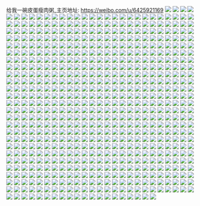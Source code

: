 给我一碗皮蛋瘦肉粥_主页地址: https://weibo.com/u/6425921169 
![](https://wx4.sinaimg.cn/mw2000/0070SvDPly1h91yb0cawij30u0140thh.jpg) 
![](https://wx4.sinaimg.cn/mw2000/0070SvDPly1h91yb0m6wwj30u0140gqa.jpg) 
![](https://wx4.sinaimg.cn/mw2000/0070SvDPly1h91yb0zhduj31400u00zn.jpg) 
![](https://wx4.sinaimg.cn/mw2000/0070SvDPly1h91414enf5j30u012uwk7.jpg) 
![](https://wx4.sinaimg.cn/mw2000/0070SvDPly1h914136z40j30u00xgwjl.jpg) 
![](https://wx4.sinaimg.cn/mw2000/0070SvDPly1h91415swvjj30u00x6n2c.jpg) 
![](https://wx4.sinaimg.cn/mw2000/0070SvDPly1h91417dayfj30u00u0n3u.jpg) 
![](https://wx4.sinaimg.cn/mw2000/0070SvDPly1h91418s0a2j30u00u0grm.jpg) 
![](https://wx4.sinaimg.cn/mw2000/0070SvDPly1h9141a8831j30u00u0aga.jpg) 
![](https://wx4.sinaimg.cn/mw2000/0070SvDPly1h9141b3j3zj30u0148jxa.jpg) 
![](https://wx4.sinaimg.cn/mw2000/0070SvDPly1h9141by97oj30u010iafr.jpg) 
![](https://wx4.sinaimg.cn/mw2000/0070SvDPly1h9141cnjebj30u00u0aep.jpg) 
![](https://wx4.sinaimg.cn/mw2000/0070SvDPly1h8xpheuitwj30u0140n3h.jpg) 
![](https://wx4.sinaimg.cn/mw2000/0070SvDPly1h8xphefj4oj30u0140jyi.jpg) 
![](https://wx4.sinaimg.cn/mw2000/0070SvDPly1h8xphf9sycj30u0140454.jpg) 
![](https://wx4.sinaimg.cn/mw2000/0070SvDPly1h8w6bvfnoij30u0140wl5.jpg) 
![](https://wx4.sinaimg.cn/mw2000/0070SvDPly1h8w6bvss3vj30u0140k1f.jpg) 
![](https://wx4.sinaimg.cn/mw2000/0070SvDPly1h8uapv9zssj30n01dsafs.jpg) 
![](https://wx4.sinaimg.cn/mw2000/0070SvDPly1h8qrtd2bkrj30n01dsdlg.jpg) 
![](https://wx4.sinaimg.cn/mw2000/0070SvDPly1h8pjqbrp90j30n01dsdk1.jpg) 
![](https://wx4.sinaimg.cn/mw2000/0070SvDPly1h8cho04z9qj30n00h6goo.jpg) 
![](https://wx4.sinaimg.cn/mw2000/0070SvDPly1h8byj185eij31h60tx467.jpg) 
![](https://wx4.sinaimg.cn/mw2000/0070SvDPly1h8890qed47j30u0140jwv.jpg) 
![](https://wx4.sinaimg.cn/mw2000/0070SvDPly1h87gj9ln83j30n00qkn0d.jpg) 
![](https://wx4.sinaimg.cn/mw2000/0070SvDPly1h85kh4ofd7j30u0140dln.jpg) 
![](https://wx4.sinaimg.cn/mw2000/0070SvDPly1h85kh5m3ahj30k00zk0x3.jpg) 
![](https://wx4.sinaimg.cn/mw2000/0070SvDPly1h85kh9qgo7j31400u0wnd.jpg) 
![](https://wx4.sinaimg.cn/mw2000/0070SvDPly1h82ghv0pwtj30u0140tew.jpg) 
![](https://wx4.sinaimg.cn/mw2000/0070SvDPly1h82ghvnxg8j30u0140gs8.jpg) 
![](https://wx4.sinaimg.cn/mw2000/0070SvDPly1h82ghwa77sj30u0140453.jpg) 
![](https://wx4.sinaimg.cn/mw2000/0070SvDPly1h82ghx31hnj30u014046l.jpg) 
![](https://wx4.sinaimg.cn/mw2000/0070SvDPly1h82ghxvh44j30u0140dna.jpg) 
![](https://wx4.sinaimg.cn/mw2000/0070SvDPly1h82ghyjduyj30u0140th0.jpg) 
![](https://wx4.sinaimg.cn/mw2000/0070SvDPly1h82ghz9o4aj31gg0tiwmb.jpg) 
![](https://wx4.sinaimg.cn/mw2000/0070SvDPly1h82ghtt4elj30o616yqdi.jpg) 
![](https://wx4.sinaimg.cn/mw2000/0070SvDPly1h82gi32m2fj30n01dsmzm.jpg) 
![](https://wx4.sinaimg.cn/mw2000/0070SvDPly1h7yk9yw471j30k00ivwgw.jpg) 
![](https://wx4.sinaimg.cn/mw2000/0070SvDPly1h7wyzsxhjaj30n01ds797.jpg) 
![](https://wx4.sinaimg.cn/mw2000/0070SvDPly1h7twe94etuj30u0140q8p.jpg) 
![](https://wx4.sinaimg.cn/mw2000/0070SvDPly1h7twe9czcnj30u0140wj2.jpg) 
![](https://wx4.sinaimg.cn/mw2000/0070SvDPly1h7twe9m0ilj30jz17cq8i.jpg) 
![](https://wx4.sinaimg.cn/mw2000/0070SvDPly1h7twe9vgy4j30u014045s.jpg) 
![](https://wx4.sinaimg.cn/mw2000/0070SvDPly1h7s2r0cetvj30u00u0gq2.jpg) 
![](https://wx4.sinaimg.cn/mw2000/0070SvDPly1h7s2r0myvoj30u014079q.jpg) 
![](https://wx4.sinaimg.cn/mw2000/0070SvDPly1h7s2r0192rj30u01hck02.jpg) 
![](https://wx4.sinaimg.cn/mw2000/0070SvDPly1h7s2r0w8oaj30u0140gpg.jpg) 
![](https://wx4.sinaimg.cn/mw2000/0070SvDPly1h7s2r162huj30u0140tfw.jpg) 
![](https://wx4.sinaimg.cn/mw2000/0070SvDPly1h7s2r1hkwqj30u01hcqbe.jpg) 
![](https://wx4.sinaimg.cn/mw2000/0070SvDPly1h7s2r1s1c7j31400u0qay.jpg) 
![](https://wx4.sinaimg.cn/mw2000/0070SvDPly1h7s2r20a94j30u0140ahh.jpg) 
![](https://wx4.sinaimg.cn/mw2000/0070SvDPly1h7s2r2k2baj31400u0n46.jpg) 
![](https://wx4.sinaimg.cn/mw2000/0070SvDPly1h7mrkl3y2wj31400u0wlw.jpg) 
![](https://wx4.sinaimg.cn/mw2000/0070SvDPly1h7mrkkqzv2j31400u0dnm.jpg) 
![](https://wx4.sinaimg.cn/mw2000/0070SvDPly1h7mrklf1bbj31400u07bq.jpg) 
![](https://wx4.sinaimg.cn/mw2000/0070SvDPly1h7idhr01bhj31400u0qge.jpg) 
![](https://wx4.sinaimg.cn/mw2000/0070SvDPly1h7e7kmkpglj30u0140n25.jpg) 
![](https://wx4.sinaimg.cn/mw2000/0070SvDPly1h7e7kmxvxuj30u0140dhg.jpg) 
![](https://wx4.sinaimg.cn/mw2000/0070SvDPly1h7e7km6q4rj30u0140dj7.jpg) 
![](https://wx4.sinaimg.cn/mw2000/0070SvDPly1h7e7knenuej30u0140dir.jpg) 
![](https://wx4.sinaimg.cn/mw2000/0070SvDPly1h7e7knvhb0j30u0140tg2.jpg) 
![](https://wx4.sinaimg.cn/mw2000/0070SvDPly1h7e7ko9ahij30u0140gtl.jpg) 
![](https://wx4.sinaimg.cn/mw2000/0070SvDPly1h7e7kony2hj30u0140gmv.jpg) 
![](https://wx4.sinaimg.cn/mw2000/0070SvDPly1h7e7kp7z3pj30u01400vd.jpg) 
![](https://wx4.sinaimg.cn/mw2000/0070SvDPly1h7e7kpnvu4j30u0140adv.jpg) 
![](https://wx4.sinaimg.cn/mw2000/0070SvDPly1h7bh0ipounj30n01dsdl5.jpg) 
![](https://wx4.sinaimg.cn/mw2000/0070SvDPly1h7av6klstbj30u0140q7l.jpg) 
![](https://wx4.sinaimg.cn/mw2000/0070SvDPly1h7av6k232pj30n00c1t9j.jpg) 
![](https://wx4.sinaimg.cn/mw2000/0070SvDPly1h795qxtoyfj30u01hcq4x.jpg) 
![](https://wx4.sinaimg.cn/mw2000/0070SvDPly1h795qy2os0j30u0140dh8.jpg) 
![](https://wx4.sinaimg.cn/mw2000/0070SvDPly1h795qynjy3j30su1f9tbl.jpg) 
![](https://wx4.sinaimg.cn/mw2000/0070SvDPly1h795qz5cinj30u0140jtj.jpg) 
![](https://wx4.sinaimg.cn/mw2000/0070SvDPly1h795qzd0dtj30u01hc0zd.jpg) 
![](https://wx4.sinaimg.cn/mw2000/0070SvDPly1h795qzxdwjj30u014079w.jpg) 
![](https://wx4.sinaimg.cn/mw2000/0070SvDPly1h795r079xij30u0140wju.jpg) 
![](https://wx4.sinaimg.cn/mw2000/0070SvDPly1h795r0k8ukj30u0140gs9.jpg) 
![](https://wx4.sinaimg.cn/mw2000/0070SvDPly1h795r0wlosj30u01hcn1d.jpg) 
![](https://wx4.sinaimg.cn/mw2000/0070SvDPly1h795of948cj30n01dswii.jpg) 
![](https://wx4.sinaimg.cn/mw2000/0070SvDPly1h72a85a97wj30u0140gne.jpg) 
![](https://wx4.sinaimg.cn/mw2000/0070SvDPly1h70ddja98xj30u01hc7em.jpg) 
![](https://wx4.sinaimg.cn/mw2000/0070SvDPly1h6y2s7mczkj30n01dsgou.jpg) 
![](https://wx4.sinaimg.cn/mw2000/0070SvDPly1h6t0ey03kxj30u0140wgq.jpg) 
![](https://wx4.sinaimg.cn/mw2000/0070SvDPly1h6t0ezpagvj30u0140jxa.jpg) 
![](https://wx4.sinaimg.cn/mw2000/0070SvDPly1h6t0f0msm9j31400u0tei.jpg) 
![](https://wx4.sinaimg.cn/mw2000/0070SvDPly1h6t0f3bx5yj30u0140dh4.jpg) 
![](https://wx4.sinaimg.cn/mw2000/0070SvDPly1h6t0et6mg0j30u0140tcb.jpg) 
![](https://wx4.sinaimg.cn/mw2000/0070SvDPly1h6t0f4cfdvj30u0140wfp.jpg) 
![](https://wx4.sinaimg.cn/mw2000/0070SvDPly1h6e3p3dk2pj30u0140dim.jpg) 
![](https://wx4.sinaimg.cn/mw2000/0070SvDPly1h6cdbu2pqoj303z04ga9w.jpg) 
![](https://wx4.sinaimg.cn/mw2000/0070SvDPly1h68mpwigc9j30u00u0ahg.jpg) 
![](https://wx4.sinaimg.cn/mw2000/0070SvDPly1h68mpwrc2aj30u00u0gsq.jpg) 
![](https://wx4.sinaimg.cn/mw2000/0070SvDPly1h68mpx3ibfj30u00u045u.jpg) 
![](https://wx4.sinaimg.cn/mw2000/0070SvDPly1h68mpxdvkqj30u012kt9s.jpg) 
![](https://wx4.sinaimg.cn/mw2000/0070SvDPly1h68mpxnydij30u01480tz.jpg) 
![](https://wx4.sinaimg.cn/mw2000/0070SvDPly1h68mpxv1sij30u00u0tdc.jpg) 
![](https://wx4.sinaimg.cn/mw2000/0070SvDPly1h68mpy6qitj30u0148gmq.jpg) 
![](https://wx4.sinaimg.cn/mw2000/0070SvDPly1h68mpyfslej30u014844m.jpg) 
![](https://wx4.sinaimg.cn/mw2000/0070SvDPly1h68mpw4ybij30u0148n2u.jpg) 
![](https://wx4.sinaimg.cn/mw2000/0070SvDPly1h66lhojijlj30u0140dln.jpg) 
![](https://wx4.sinaimg.cn/mw2000/0070SvDPly1h66lhp3a5lj30u0140441.jpg) 
![](https://wx4.sinaimg.cn/mw2000/0070SvDPly1h66lhpj0tej30u0140jt0.jpg) 
![](https://wx4.sinaimg.cn/mw2000/0070SvDPly1h66lhqoczij30u014075t.jpg) 
![](https://wx4.sinaimg.cn/mw2000/0070SvDPly1h66lhq78hdj31400u0418.jpg) 
![](https://wx4.sinaimg.cn/mw2000/0070SvDPly1h66lhnz45fj31400u0jtd.jpg) 
![](https://wx4.sinaimg.cn/mw2000/0070SvDPly1h5zi1gfnd2j30u0140agg.jpg) 
![](https://wx4.sinaimg.cn/mw2000/0070SvDPly1h5zi1h5375j30u0140grk.jpg) 
![](https://wx4.sinaimg.cn/mw2000/0070SvDPly1h5zi1hi722j30u0140abr.jpg) 
![](https://wx4.sinaimg.cn/mw2000/0070SvDPly1h5xmsfueghj30u014045f.jpg) 
![](https://wx4.sinaimg.cn/mw2000/0070SvDPly1h5xmsdxfv2j30u014078d.jpg) 
![](https://wx4.sinaimg.cn/mw2000/0070SvDPly1h5xmsh1kbaj30u01400vl.jpg) 
![](https://wx4.sinaimg.cn/mw2000/0070SvDPly1h5xmsigncyj31400u0q62.jpg) 
![](https://wx4.sinaimg.cn/mw2000/0070SvDPly1h5xmsk2gwxj30u01407fh.jpg) 
![](https://wx4.sinaimg.cn/mw2000/0070SvDPly1h5xmslam9pj30u0140aby.jpg) 
![](https://wx4.sinaimg.cn/mw2000/0070SvDPly1h5xmsme4taj30u00u0787.jpg) 
![](https://wx4.sinaimg.cn/mw2000/0070SvDPly1h5xmsnaerbj30u00u0760.jpg) 
![](https://wx4.sinaimg.cn/mw2000/0070SvDPly1h5wub1lw83j30u014040u.jpg) 
![](https://wx4.sinaimg.cn/mw2000/0070SvDPly1h5tmf6zf6hj30u00u0dlo.jpg) 
![](https://wx4.sinaimg.cn/mw2000/0070SvDPly1h5tmf7jlwrj30u00u0dm4.jpg) 
![](https://wx4.sinaimg.cn/mw2000/0070SvDPly1h5tmf80qy9j30u00u0tdy.jpg) 
![](https://wx4.sinaimg.cn/mw2000/0070SvDPly1h5tmf60e47j30u00u0ado.jpg) 
![](https://wx4.sinaimg.cn/mw2000/0070SvDPly1h5tmf8ft27j30u00u0aeb.jpg) 
![](https://wx4.sinaimg.cn/mw2000/0070SvDPly1h5tmf8wryej30u00u0te2.jpg) 
![](https://wx4.sinaimg.cn/mw2000/0070SvDPly1h5tmf9bdz4j30n00iwmzt.jpg) 
![](https://wx4.sinaimg.cn/mw2000/0070SvDPly1h5tmfa0e5vj30u0140jyf.jpg) 
![](https://wx4.sinaimg.cn/mw2000/0070SvDPly1h5tmfco1q8j30u0140wlt.jpg) 
![](https://wx4.sinaimg.cn/mw2000/0070SvDPly1h5sjeblg16j30n01dstfg.jpg) 
![](https://wx4.sinaimg.cn/mw2000/0070SvDPly1h5sj33cgo4j31tk19knpd.jpg) 
![](https://wx4.sinaimg.cn/mw2000/0070SvDPly1h5sj30wov4j31tk19knpe.jpg) 
![](https://wx4.sinaimg.cn/mw2000/0070SvDPly1h5sj3680rjj31tk19ku0y.jpg) 
![](https://wx4.sinaimg.cn/mw2000/0070SvDPly1h5sj38yepfj31tk19kkjm.jpg) 
![](https://wx4.sinaimg.cn/mw2000/0070SvDPly1h5sj3gdhguj31tk19kx6p.jpg) 
![](https://wx4.sinaimg.cn/mw2000/0070SvDPly1h5sj3d4qdej31tk19kqv6.jpg) 
![](https://wx4.sinaimg.cn/mw2000/0070SvDPly1h5ms92oy20j30sg2ql14j.jpg) 
![](https://wx4.sinaimg.cn/mw2000/0070SvDPly1h5ms94344ej30u0141dp5.jpg) 
![](https://wx4.sinaimg.cn/mw2000/0070SvDPly1h5ms94wgqaj30u0140tiw.jpg) 
![](https://wx4.sinaimg.cn/mw2000/0070SvDPly1h5ms96il2zj30u0140wmt.jpg) 
![](https://wx4.sinaimg.cn/mw2000/0070SvDPly1h5ms99g7iaj30u00u0agc.jpg) 
![](https://wx4.sinaimg.cn/mw2000/0070SvDPly1h5ms97irlxj30u014011s.jpg) 
![](https://wx4.sinaimg.cn/mw2000/0070SvDPly1h5ms98duygj30u0140wn7.jpg) 
![](https://wx4.sinaimg.cn/mw2000/0070SvDPly1h5ms906edqj30u0140gtf.jpg) 
![](https://wx4.sinaimg.cn/mw2000/0070SvDPly1h5ms9a6lnxj30u0140qbi.jpg) 
![](https://wx4.sinaimg.cn/mw2000/0070SvDPly1h5fz7qs794j31400u0n7t.jpg) 
![](https://wx4.sinaimg.cn/mw2000/0070SvDPly1h5fz7r56vgj30u00u0438.jpg) 
![](https://wx4.sinaimg.cn/mw2000/0070SvDPly1h5fz7rjcvlj30u00u0n27.jpg) 
![](https://wx4.sinaimg.cn/mw2000/0070SvDPly1h5fz7ry4zvj31400u0gpb.jpg) 
![](https://wx4.sinaimg.cn/mw2000/0070SvDPly1h5fz7s676rj30n00i576y.jpg) 
![](https://wx4.sinaimg.cn/mw2000/0070SvDPly1h5fz7qej3bj31400u0ai6.jpg) 
![](https://wx4.sinaimg.cn/mw2000/0070SvDPly1h5eaxsfwnjj31hc0u0n62.jpg) 
![](https://wx4.sinaimg.cn/mw2000/0070SvDPly1h55eubu0raj30u00u0tew.jpg) 
![](https://wx4.sinaimg.cn/mw2000/0070SvDPly1h54fnlnm6mj30n00gjq5w.jpg) 
![](https://wx4.sinaimg.cn/mw2000/0070SvDPly1h51y209zddj30jb0ft0te.jpg) 
![](https://wx4.sinaimg.cn/mw2000/0070SvDPly1h4xcpbjfl5j30u0140gp4.jpg) 
![](https://wx4.sinaimg.cn/mw2000/0070SvDPly1h4xcpck95sj30sg174tfq.jpg) 
![](https://wx4.sinaimg.cn/mw2000/0070SvDPly1h4xcpdhrq5j30sg16l42m.jpg) 
![](https://wx4.sinaimg.cn/mw2000/0070SvDPly1h4ux9w2s3hj30u00u0q75.jpg) 
![](https://wx4.sinaimg.cn/mw2000/0070SvDPly1h4ux9wm8ysj30u00u07a3.jpg) 
![](https://wx4.sinaimg.cn/mw2000/0070SvDPly1h4ux9x7cgkj30u00u00yc.jpg) 
![](https://wx4.sinaimg.cn/mw2000/0070SvDPly1h4ux9xp2n8j30u00u0gpr.jpg) 
![](https://wx4.sinaimg.cn/mw2000/0070SvDPly1h4ux9yatr5j30u00u0dl2.jpg) 
![](https://wx4.sinaimg.cn/mw2000/0070SvDPly1h4ux9v9zsmj30u00u0dka.jpg) 
![](https://wx4.sinaimg.cn/mw2000/0070SvDPly1h4t6i2o3qwj30u00u0wjb.jpg) 
![](https://wx4.sinaimg.cn/mw2000/0070SvDPly1h4t6i33gokj30u00u0dl2.jpg) 
![](https://wx4.sinaimg.cn/mw2000/0070SvDPly1h4t6i3l1daj30u00u0q7w.jpg) 
![](https://wx4.sinaimg.cn/mw2000/0070SvDPly1h4t6i41k33j30u00u00wb.jpg) 
![](https://wx4.sinaimg.cn/mw2000/0070SvDPly1h4t6i4gpypj30u00u0784.jpg) 
![](https://wx4.sinaimg.cn/mw2000/0070SvDPly1h4t6i4w2hcj30u00u0428.jpg) 
![](https://wx4.sinaimg.cn/mw2000/0070SvDPly1h4t6i5m93mj30u00u00wu.jpg) 
![](https://wx4.sinaimg.cn/mw2000/0070SvDPly1h4t6i6q7m5j30u00u0dl3.jpg) 
![](https://wx4.sinaimg.cn/mw2000/0070SvDPly1h4t6i794nej30u00u00zg.jpg) 
![](https://wx4.sinaimg.cn/mw2000/0070SvDPly1h4n1i1kt15j30mi0mi0w0.jpg) 
![](https://wx4.sinaimg.cn/mw2000/0070SvDPly1h4n1g4tix2j30u00u0jvp.jpg) 
![](https://wx4.sinaimg.cn/mw2000/0070SvDPly1h4n1hx9c8ij30mi0miwht.jpg) 
![](https://wx4.sinaimg.cn/mw2000/0070SvDPly1h4n1i8w79zj30tz0tzti4.jpg) 
![](https://wx4.sinaimg.cn/mw2000/0070SvDPly1h4n1gm695fj30u00u0dmj.jpg) 
![](https://wx4.sinaimg.cn/mw2000/0070SvDPly1h4n1iapysdj30tv0tvqax.jpg) 
![](https://wx4.sinaimg.cn/mw2000/0070SvDPly1h4n1gs1ql3j31400u0n4r.jpg) 
![](https://wx4.sinaimg.cn/mw2000/0070SvDPly1h4n1gsofxnj31400u0wm9.jpg) 
![](https://wx4.sinaimg.cn/mw2000/0070SvDPly1h4n1gtavrhj31400u0thh.jpg) 
![](https://wx4.sinaimg.cn/mw2000/0070SvDPly1h4kq8x4lqzj31tk19k1ky.jpg) 
![](https://wx4.sinaimg.cn/mw2000/0070SvDPly1h4k3ryrnl3j30n00jwmzp.jpg) 
![](https://wx4.sinaimg.cn/mw2000/0070SvDPly1h4g5rmle88j31400u0grd.jpg) 
![](https://wx4.sinaimg.cn/mw2000/0070SvDPly1h4b9onhkj7j30u0140jv5.jpg) 
![](https://wx4.sinaimg.cn/mw2000/0070SvDPly1h4b9oodockj30u0140te1.jpg) 
![](https://wx4.sinaimg.cn/mw2000/0070SvDPly1h4b9oouenpj30qx1buaed.jpg) 
![](https://wx4.sinaimg.cn/mw2000/0070SvDPly1h4b9opagqzj30u0140ahf.jpg) 
![](https://wx4.sinaimg.cn/mw2000/0070SvDPly1h4b9opsw8nj31400u0k00.jpg) 
![](https://wx4.sinaimg.cn/mw2000/0070SvDPly1h4b9oq6vk7j30u01400z5.jpg) 
![](https://wx4.sinaimg.cn/mw2000/0070SvDPly1h4b9oqnpe3j30u0140tgf.jpg) 
![](https://wx4.sinaimg.cn/mw2000/0070SvDPly1h4b9oqzd8pj30u0140jw9.jpg) 
![](https://wx4.sinaimg.cn/mw2000/0070SvDPly1h4b9oreyyej30u014043w.jpg) 
![](https://wx4.sinaimg.cn/mw2000/0070SvDPly1h49bwwwpm9j30u00u0n1x.jpg) 
![](https://wx4.sinaimg.cn/mw2000/0070SvDPly1h49bwx7niyj30u0140wir.jpg) 
![](https://wx4.sinaimg.cn/mw2000/0070SvDPly1h49bwxggr5j30n009ymy4.jpg) 
![](https://wx4.sinaimg.cn/mw2000/0070SvDPly1h49bwxnhj5j30n006qt9c.jpg) 
![](https://wx4.sinaimg.cn/mw2000/0070SvDPly1h49c2xgucjj30n009umy4.jpg) 
![](https://wx4.sinaimg.cn/mw2000/0070SvDPly1h49c2xr2jij30n00nv40s.jpg) 
![](https://wx4.sinaimg.cn/mw2000/0070SvDPly1h49bwz06shj30u0140n2v.jpg) 
![](https://wx4.sinaimg.cn/mw2000/0070SvDPly1h49bz1zg3hj30u0140439.jpg) 
![](https://wx4.sinaimg.cn/mw2000/0070SvDPly1h49c2x7wwuj30u0140440.jpg) 
![](https://wx4.sinaimg.cn/mw2000/0070SvDPly1h44mf8gg6bj30n00n03zu.jpg) 
![](https://wx4.sinaimg.cn/mw2000/0070SvDPly1h44mf8pa6tj30n00n0gmz.jpg) 
![](https://wx4.sinaimg.cn/mw2000/0070SvDPly1h44mf85htnj30n00n0q44.jpg) 
![](https://wx4.sinaimg.cn/mw2000/0070SvDPly1h44mf8zvx0j30n00n0myf.jpg) 
![](https://wx4.sinaimg.cn/mw2000/0070SvDPly1h436x35zs8j30u0140tem.jpg) 
![](https://wx4.sinaimg.cn/mw2000/0070SvDPly1h436x2v3elj30lk0lkjv2.jpg) 
![](https://wx4.sinaimg.cn/mw2000/0070SvDPly1h42804xil6j30u00u0afn.jpg) 
![](https://wx4.sinaimg.cn/mw2000/0070SvDPly1h42805xjfsj30u0140jyd.jpg) 
![](https://wx4.sinaimg.cn/mw2000/0070SvDPly1h4280fqmopj30mi0miq5x.jpg) 
![](https://wx4.sinaimg.cn/mw2000/0070SvDPly1h42808ein4j30u0140jys.jpg) 
![](https://wx4.sinaimg.cn/mw2000/0070SvDPly1h42804j1m3j30u0140thk.jpg) 
![](https://wx4.sinaimg.cn/mw2000/0070SvDPly1h42805iqw9j31ds0n0wkd.jpg) 
![](https://wx4.sinaimg.cn/mw2000/0070SvDPly1h42806eln9j31900u048v.jpg) 
![](https://wx4.sinaimg.cn/mw2000/0070SvDPly1h428072thfj31900u0dpq.jpg) 
![](https://wx4.sinaimg.cn/mw2000/0070SvDPly1h42807z5a5j30u0140wj2.jpg) 
![](https://wx4.sinaimg.cn/mw2000/0070SvDPly1h3u7di1tfhj30n01ds447.jpg) 
![](https://wx4.sinaimg.cn/mw2000/0070SvDPly1h3u7dk9x9cj30n01dsgtv.jpg) 
![](https://wx4.sinaimg.cn/mw2000/0070SvDPly1h3u46ban1rj30u0140tf1.jpg) 
![](https://wx4.sinaimg.cn/mw2000/0070SvDPly1h3robf87l7j30sg2yo4ln.jpg) 
![](https://wx4.sinaimg.cn/mw2000/0070SvDPly1h3robeaprsj30sg2db1dq.jpg) 
![](https://wx4.sinaimg.cn/mw2000/0070SvDPly1h3robda5osj30u0141agp.jpg) 
![](https://wx4.sinaimg.cn/mw2000/0070SvDPly1h3robaf29pj31400u07bu.jpg) 
![](https://wx4.sinaimg.cn/mw2000/0070SvDPly1h3robbi0udj31hc0u016m.jpg) 
![](https://wx4.sinaimg.cn/mw2000/0070SvDPly1h3robcblx1j30u00u0aew.jpg) 
![](https://wx4.sinaimg.cn/mw2000/0070SvDPly1h3robcw50jj30u00u0gs0.jpg) 
![](https://wx4.sinaimg.cn/mw2000/0070SvDPly1h3robauohhj31400u0107.jpg) 
![](https://wx4.sinaimg.cn/mw2000/0070SvDPly1h3robfq6lqj30u00u0n3p.jpg) 
![](https://wx4.sinaimg.cn/mw2000/0070SvDPly1h3n4yof8o1j30u00u044r.jpg) 
![](https://wx4.sinaimg.cn/mw2000/0070SvDPly1h3n4yosfw3j30u00u043n.jpg) 
![](https://wx4.sinaimg.cn/mw2000/0070SvDPly1h3n4ypd20mj30u00u0tei.jpg) 
![](https://wx4.sinaimg.cn/mw2000/0070SvDPly1h3ib45f1y4j30u0140tde.jpg) 
![](https://wx4.sinaimg.cn/mw2000/0070SvDPly1h3ib4pjx5cj31400u07dv.jpg) 
![](https://wx4.sinaimg.cn/mw2000/0070SvDPly1h3ib4q78e4j31400u0dt6.jpg) 
![](https://wx4.sinaimg.cn/mw2000/0070SvDPly1h3bfkh5n82j30u0140afp.jpg) 
![](https://wx4.sinaimg.cn/mw2000/0070SvDPly1h384n4kih7j31400u0n65.jpg) 
![](https://wx4.sinaimg.cn/mw2000/0070SvDPly1h348xoocfyj310l0l3wk6.jpg) 
![](https://wx4.sinaimg.cn/mw2000/0070SvDPly1h348xph07qj30zs0jkgrc.jpg) 
![](https://wx4.sinaimg.cn/mw2000/0070SvDPly1h348xnx6eaj310f0jw0zv.jpg) 
![](https://wx4.sinaimg.cn/mw2000/0070SvDPly1h2xcxm5280j30u0140afr.jpg) 
![](https://wx4.sinaimg.cn/mw2000/0070SvDPly1h2xcxmfhlrj30u0140tdt.jpg) 
![](https://wx4.sinaimg.cn/mw2000/0070SvDPly1h2xcxmtynbj30u014045l.jpg) 
![](https://wx4.sinaimg.cn/mw2000/0070SvDPly1h2xcxn5ckhj30u0140jwj.jpg) 
![](https://wx4.sinaimg.cn/mw2000/0070SvDPly1h2xcxndxtqj30u0140tdj.jpg) 
![](https://wx4.sinaimg.cn/mw2000/0070SvDPly1h2xcxnohx4j30u0140jv8.jpg) 
![](https://wx4.sinaimg.cn/mw2000/0070SvDPly1h2xcxo0p0zj31hc0oo0yh.jpg) 
![](https://wx4.sinaimg.cn/mw2000/0070SvDPly1h2xcxo956ij31hc0oo0xn.jpg) 
![](https://wx4.sinaimg.cn/mw2000/0070SvDPly1h2xcxogy8wj31hc0oojwj.jpg) 
![](https://wx4.sinaimg.cn/mw2000/0070SvDPly1h2u57rum2gj30mp05rt9u.jpg) 
![](https://wx4.sinaimg.cn/mw2000/0070SvDPly1h2u57s5j0dj30n006vjsq.jpg) 
![](https://wx4.sinaimg.cn/mw2000/0070SvDPly1h2ryty4a1mj30u0140466.jpg) 
![](https://wx4.sinaimg.cn/mw2000/0070SvDPly1h2q6vxies8j30u0140gpg.jpg) 
![](https://wx4.sinaimg.cn/mw2000/0070SvDPly1h2q6vx86ggj30u00u0tef.jpg) 
![](https://wx4.sinaimg.cn/mw2000/0070SvDPly1h2q6vxuq03j30u00u0jwn.jpg) 
![](https://wx4.sinaimg.cn/mw2000/0070SvDPly1h2q6vy3wzoj30u0140dl3.jpg) 
![](https://wx4.sinaimg.cn/mw2000/0070SvDPly1h2q6vyh2rdj30u0140tej.jpg) 
![](https://wx4.sinaimg.cn/mw2000/0070SvDPly1h2q6vyw7syj30u01407br.jpg) 
![](https://wx4.sinaimg.cn/mw2000/0070SvDPly1h2q6vz9td3j30u014078u.jpg) 
![](https://wx4.sinaimg.cn/mw2000/0070SvDPly1h2q6xpo6cjj30u01410zm.jpg) 
![](https://wx4.sinaimg.cn/mw2000/0070SvDPly1h2q6xq0fyyj31410u0dmb.jpg) 
![](https://wx4.sinaimg.cn/mw2000/0070SvDPly1h2p4d8pzpgj30u0140dpd.jpg) 
![](https://wx4.sinaimg.cn/mw2000/0070SvDPly1h2g8vi51oaj30u00u07al.jpg) 
![](https://wx4.sinaimg.cn/mw2000/0070SvDPly1h2g8smkzh8j31400u0dp5.jpg) 
![](https://wx4.sinaimg.cn/mw2000/0070SvDPly1h2g8sndvn0j30u0148dlz.jpg) 
![](https://wx4.sinaimg.cn/mw2000/0070SvDPly1h2g8sntkkjj30u014845i.jpg) 
![](https://wx4.sinaimg.cn/mw2000/0070SvDPly1h2g8solf6aj30u014845o.jpg) 
![](https://wx4.sinaimg.cn/mw2000/0070SvDPly1h2g8sp5d0kj30u0148tff.jpg) 
![](https://wx4.sinaimg.cn/mw2000/0070SvDPly1h2g8spzol3j30u0148agw.jpg) 
![](https://wx4.sinaimg.cn/mw2000/0070SvDPly1h2g8ssfviaj30u0148agn.jpg) 
![](https://wx4.sinaimg.cn/mw2000/0070SvDPly1h2fd20z325j31ds0n00v6.jpg) 
![](https://wx4.sinaimg.cn/mw2000/0070SvDPly1h2eodwd8hxj30u0140wn6.jpg) 
![](https://wx4.sinaimg.cn/mw2000/0070SvDPly1h2eodws8k7j30u0140dqi.jpg) 
![](https://wx4.sinaimg.cn/mw2000/0070SvDPly1h2eihp8jalj30n00rwq5p.jpg) 
![](https://wx4.sinaimg.cn/mw2000/0070SvDPly1h2e24u7ao0j30n00mvgq5.jpg) 
![](https://wx4.sinaimg.cn/mw2000/0070SvDPly1h2ce7a3civj30u0140q8z.jpg) 
![](https://wx4.sinaimg.cn/mw2000/0070SvDPly1h297tt1b66j31hc0oon2i.jpg) 
![](https://wx4.sinaimg.cn/mw2000/0070SvDPly1h297ttayo9j31hc0ooq6n.jpg) 
![](https://wx4.sinaimg.cn/mw2000/0070SvDPly1h297tti2lfj31hc0oodk9.jpg) 
![](https://wx4.sinaimg.cn/mw2000/0070SvDPly1h297ttqeq1j30u01sy0xr.jpg) 
![](https://wx4.sinaimg.cn/mw2000/0070SvDPly1h297tu1pf5j30u01sydl1.jpg) 
![](https://wx4.sinaimg.cn/mw2000/0070SvDPly1h297tu9wkqj30u01sytd2.jpg) 
![](https://wx4.sinaimg.cn/mw2000/0070SvDPly1h297tulg92j31hc0ooq70.jpg) 
![](https://wx4.sinaimg.cn/mw2000/0070SvDPly1h297turkfnj31hc0oodim.jpg) 
![](https://wx4.sinaimg.cn/mw2000/0070SvDPly1h297tss4zlj31hc0oota4.jpg) 
![](https://wx4.sinaimg.cn/mw2000/0070SvDPly1h28eeuuhf3j30u0148wkv.jpg) 
![](https://wx4.sinaimg.cn/mw2000/0070SvDPly1h28efbz53vj30u00u0jw4.jpg) 
![](https://wx4.sinaimg.cn/mw2000/0070SvDPly1h28efcchc4j30u00u00xa.jpg) 
![](https://wx4.sinaimg.cn/mw2000/0070SvDPly1h28eevyk69j30u0148agd.jpg) 
![](https://wx4.sinaimg.cn/mw2000/0070SvDPly1h28eex135qj30u00u0gr8.jpg) 
![](https://wx4.sinaimg.cn/mw2000/0070SvDPly1h28eewbnpcj30u0148dm1.jpg) 
![](https://wx4.sinaimg.cn/mw2000/0070SvDPly1h28eewkw7xj30u0148tf0.jpg) 
![](https://wx4.sinaimg.cn/mw2000/0070SvDPly1h28efcmy0xj30u00u0tdg.jpg) 
![](https://wx4.sinaimg.cn/mw2000/0070SvDPly1h28efd04wvj30u00u0dkj.jpg) 
![](https://wx4.sinaimg.cn/mw2000/0070SvDPly1h24tcmnmb9j30c80bomxm.jpg) 
![](https://wx4.sinaimg.cn/mw2000/0070SvDPly1h22h1yyewjj30n00o7gm8.jpg) 
![](https://wx4.sinaimg.cn/mw2000/0070SvDPly1h22h1z9amvj30n00el3z6.jpg) 
![](https://wx4.sinaimg.cn/mw2000/0070SvDPly1h22h1zhzjhj30n00e5wf5.jpg) 
![](https://wx4.sinaimg.cn/mw2000/0070SvDPly1h22h1zptbaj30n00ec0td.jpg) 
![](https://wx4.sinaimg.cn/mw2000/0070SvDPly1h22h1ypks5j30n00ezmxq.jpg) 
![](https://wx4.sinaimg.cn/mw2000/0070SvDPly1h2183q4vvpj31hc0oogqr.jpg) 
![](https://wx4.sinaimg.cn/mw2000/0070SvDPly1h2176nvgyxj30l00zp42w.jpg) 
![](https://wx4.sinaimg.cn/mw2000/0070SvDPly1h1z11k8sfrj30u00u0qcb.jpg) 
![](https://wx4.sinaimg.cn/mw2000/0070SvDPly1h1z11jqlbvj30u0140wn4.jpg) 
![](https://wx4.sinaimg.cn/mw2000/0070SvDPly1h1z11l3v6oj31400u0dq3.jpg) 
![](https://wx4.sinaimg.cn/mw2000/0070SvDPly1h1v8jfodcoj30sg0sg451.jpg) 
![](https://wx4.sinaimg.cn/mw2000/0070SvDPly1h1v8jh7t2aj30sg0sgn3m.jpg) 
![](https://wx4.sinaimg.cn/mw2000/0070SvDPly1h1v8jfycafj30sg0sgtfa.jpg) 
![](https://wx4.sinaimg.cn/mw2000/0070SvDPly1h1v8jfb72vj30u00u0dm4.jpg) 
![](https://wx4.sinaimg.cn/mw2000/0070SvDPly1h1v8jhwo0nj30u0140wnl.jpg) 
![](https://wx4.sinaimg.cn/mw2000/0070SvDPly1h1v8ji940qj309x09ldge.jpg) 
![](https://wx4.sinaimg.cn/mw2000/0070SvDPly1h1v8kb9wksj30n01ds43l.jpg) 
![](https://wx4.sinaimg.cn/mw2000/0070SvDPly1h1v8k8x7slj30n01dsgrb.jpg) 
![](https://wx4.sinaimg.cn/mw2000/0070SvDPly1h1qyn2fi1bj30u0140ags.jpg) 
![](https://wx4.sinaimg.cn/mw2000/0070SvDPly1h1qyn4u9jjj30u0140wle.jpg) 
![](https://wx4.sinaimg.cn/mw2000/0070SvDPly1h1qyn6box1j31400u0dnb.jpg) 
![](https://wx4.sinaimg.cn/mw2000/0070SvDPly1h1qyn0n3ahj30u0140tey.jpg) 
![](https://wx4.sinaimg.cn/mw2000/0070SvDPly1h1qyn79nvhj31400u0aii.jpg) 
![](https://wx4.sinaimg.cn/mw2000/0070SvDPly1h1qyn8sazcj31400u0guf.jpg) 
![](https://wx4.sinaimg.cn/mw2000/0070SvDPly1h1qynzlzl3j31hc0oodm8.jpg) 
![](https://wx4.sinaimg.cn/mw2000/0070SvDPly1h1qyo0prd6j31hc0oo0yk.jpg) 
![](https://wx4.sinaimg.cn/mw2000/0070SvDPly1h1qyo3r3loj30u01sy7dh.jpg) 
![](https://wx4.sinaimg.cn/mw2000/0070SvDPly1h1n98o8y4dj30u0140drf.jpg) 
![](https://wx4.sinaimg.cn/mw2000/0070SvDPly1h1l92izcamj31400u0111.jpg) 
![](https://wx4.sinaimg.cn/mw2000/0070SvDPly1h1jtptkjt8j30n007fmy0.jpg) 
![](https://wx4.sinaimg.cn/mw2000/0070SvDPly1h1hq8uujqrj31400u0woz.jpg) 
![](https://wx4.sinaimg.cn/mw2000/0070SvDPly1h1hq9lu1hej30mz0ieq6g.jpg) 
![](https://wx4.sinaimg.cn/mw2000/0070SvDPly1h1hq8wm17ij30u0140k1p.jpg) 
![](https://wx4.sinaimg.cn/mw2000/0070SvDPly1h1hq8vvtvaj30u0140tfr.jpg) 
![](https://wx4.sinaimg.cn/mw2000/0070SvDPly1h1hq8vjkn0j30u0140gsj.jpg) 
![](https://wx4.sinaimg.cn/mw2000/0070SvDPly1h1hq8w9ovlj30u0140n4c.jpg) 
![](https://wx4.sinaimg.cn/mw2000/0070SvDPly1h1hq99r62dj30u0140wl9.jpg) 
![](https://wx4.sinaimg.cn/mw2000/0070SvDPly1h1hq99gytsj30u0140wls.jpg) 
![](https://wx4.sinaimg.cn/mw2000/0070SvDPly1h1fi972t0lj31hc0oo0wn.jpg) 
![](https://wx4.sinaimg.cn/mw2000/0070SvDPly1h1fi9em0h8j31ds0n042p.jpg) 
![](https://wx4.sinaimg.cn/mw2000/0070SvDPly1h1fi9f1ts7j31hc0oojxj.jpg) 
![](https://wx4.sinaimg.cn/mw2000/0070SvDPly1h1fi96jhgjj31hc0oogql.jpg) 
![](https://wx4.sinaimg.cn/mw2000/0070SvDPly1h1fi9ff5saj31hc0oo77v.jpg) 
![](https://wx4.sinaimg.cn/mw2000/0070SvDPly1h1fi9knmqaj31ds0n0djd.jpg) 
![](https://wx4.sinaimg.cn/mw2000/0070SvDPly1h1fi9l2559j31hc0oo40h.jpg) 
![](https://wx4.sinaimg.cn/mw2000/0070SvDPly1h1fi9pihvtj31ds0n0ad9.jpg) 
![](https://wx4.sinaimg.cn/mw2000/0070SvDPly1h1fi9pz11vj31hc0ooq53.jpg) 
![](https://wx4.sinaimg.cn/mw2000/0070SvDPly1h1d0vvu3icj30n01dsn37.jpg) 
![](https://wx4.sinaimg.cn/mw2000/0070SvDPly1h19aax9852j30n01dsq85.jpg) 
![](https://wx4.sinaimg.cn/mw2000/0070SvDPly1h170005p17j30u014079g.jpg) 
![](https://wx4.sinaimg.cn/mw2000/0070SvDPly1h0yu6cjy3tj30u10u0135.jpg) 
![](https://wx4.sinaimg.cn/mw2000/0070SvDPly1h0yu6e25s7j30u00u046c.jpg) 
![](https://wx4.sinaimg.cn/mw2000/0070SvDPly1h0yu6edqkbj30u0140dps.jpg) 
![](https://wx4.sinaimg.cn/mw2000/0070SvDPly1h0yu6eq1cyj30u0148jxs.jpg) 
![](https://wx4.sinaimg.cn/mw2000/0070SvDPly1h0yu6c9zakj30u01487db.jpg) 
![](https://wx4.sinaimg.cn/mw2000/0070SvDPly1h0yu6f0my2j30u0113q84.jpg) 
![](https://wx4.sinaimg.cn/mw2000/0070SvDPly1h0yu6fc7evj30u00zpqc4.jpg) 
![](https://wx4.sinaimg.cn/mw2000/0070SvDPly1h0mjmxpshkj30u0140grn.jpg) 
![](https://wx4.sinaimg.cn/mw2000/0070SvDPly1h0h8pxi0iwj30n01dsagc.jpg) 
![](https://wx4.sinaimg.cn/mw2000/0070SvDPly1h0gq78wu7dj30u014146a.jpg) 
![](https://wx4.sinaimg.cn/mw2000/0070SvDPly1h0gq78iixbj30u0141n4w.jpg) 
![](https://wx4.sinaimg.cn/mw2000/0070SvDPly1h0gq7eioc0j30u01417ci.jpg) 
![](https://wx4.sinaimg.cn/mw2000/0070SvDPly1h0aooznl83j30of0o4423.jpg) 
![](https://wx4.sinaimg.cn/mw2000/0070SvDPly1h074y9bzuyj30u013j7a1.jpg) 
![](https://wx4.sinaimg.cn/mw2000/0070SvDPly1h074y9qk62j30u011wjwz.jpg) 
![](https://wx4.sinaimg.cn/mw2000/0070SvDPly1h074yag54hj30u013ktef.jpg) 
![](https://wx4.sinaimg.cn/mw2000/0070SvDPly1h02syz5hf6j30u0148ag9.jpg) 
![](https://wx4.sinaimg.cn/mw2000/0070SvDPly1h02syye41bj30u01487af.jpg) 
![](https://wx4.sinaimg.cn/mw2000/0070SvDPly1h02syxqy7ij30u0148n35.jpg) 
![](https://wx4.sinaimg.cn/mw2000/0070SvDPly1gzzxzgkuujj30u00u0k0y.jpg) 
![](https://wx4.sinaimg.cn/mw2000/0070SvDPly1gzzxzh95icj30u014047q.jpg) 
![](https://wx4.sinaimg.cn/mw2000/0070SvDPly1gzzxzfq2wsj30u0152grf.jpg) 
![](https://wx4.sinaimg.cn/mw2000/0070SvDPly1gzq1yu7aboj32c0340x6p.jpg) 
![](https://wx4.sinaimg.cn/mw2000/0070SvDPly1gzq1ysw4q8j32c03401ky.jpg) 
![](https://wx4.sinaimg.cn/mw2000/0070SvDPly1gzq1yvd5p4j32c03401ky.jpg) 
![](https://wx4.sinaimg.cn/mw2000/0070SvDPly1gzq1yxkm72j32c0340npe.jpg) 
![](https://wx4.sinaimg.cn/mw2000/0070SvDPly1gzq1yzi4s3j31kw1kwtrx.jpg) 
![](https://wx4.sinaimg.cn/mw2000/0070SvDPly1gzipztpmkzj33402c0b2e.jpg) 
![](https://wx4.sinaimg.cn/mw2000/0070SvDPly1gzgyfgq2q8j30n01ds7gp.jpg) 
![](https://wx4.sinaimg.cn/mw2000/0070SvDPly1gz8ctlr5mjj32c03404qu.jpg) 
![](https://wx4.sinaimg.cn/mw2000/0070SvDPly1gz8ctow16qj32c0340npi.jpg) 
![](https://wx4.sinaimg.cn/mw2000/0070SvDPly1gz8ctvuxymj33402c0e84.jpg) 
![](https://wx4.sinaimg.cn/mw2000/0070SvDPly1gz8ctq4li0j32c02c0u0x.jpg) 
![](https://wx4.sinaimg.cn/mw2000/0070SvDPly1gz8ctrgbafj32c02c0u0x.jpg) 
![](https://wx4.sinaimg.cn/mw2000/0070SvDPly1gz8ctt0ezoj32c0340b2a.jpg) 
![](https://wx4.sinaimg.cn/mw2000/0070SvDPly1gz8ctubfp4j32c0340b2a.jpg) 
![](https://wx4.sinaimg.cn/mw2000/0070SvDPly1gz8ctjrrgmj32c02c0u0x.jpg) 
![](https://wx4.sinaimg.cn/mw2000/0070SvDPly1gz8ctxgc18j32c02c0x6p.jpg) 
![](https://wx4.sinaimg.cn/mw2000/0070SvDPly1gz6gkzj7dcj32c0340u0x.jpg) 
![](https://wx4.sinaimg.cn/mw2000/0070SvDPly1gyx4jb6219j322o22ou0y.jpg) 
![](https://wx4.sinaimg.cn/mw2000/0070SvDPly1gyx4jcmpsej32c02c0b2b.jpg) 
![](https://wx4.sinaimg.cn/mw2000/0070SvDPly1gyx4je90tdj32c02c0npf.jpg) 
![](https://wx4.sinaimg.cn/mw2000/0070SvDPly1gyx4ja2d5ej317q1mc7wh.jpg) 
![](https://wx4.sinaimg.cn/mw2000/0070SvDPly1gyx4jf958rj31sc1scu0x.jpg) 
![](https://wx4.sinaimg.cn/mw2000/0070SvDPly1gyx4jgn9tlj32ds1q6u0y.jpg) 
![](https://wx4.sinaimg.cn/mw2000/0070SvDPly1gyrgffn1irj32c03407wi.jpg) 
![](https://wx4.sinaimg.cn/mw2000/0070SvDPly1gynt15kr90j33402c04qr.jpg) 
![](https://wx4.sinaimg.cn/mw2000/0070SvDPly1gymskqxyjzj31sc2dsx6p.jpg) 
![](https://wx4.sinaimg.cn/mw2000/0070SvDPly1gydohc77vbj30n01ds7b1.jpg) 
![](https://wx4.sinaimg.cn/mw2000/0070SvDPly1gyc8wfybj3j30tc06tdgz.jpg) 
![](https://wx4.sinaimg.cn/mw2000/0070SvDPly1gybexaxo8wj30n01ds1kx.jpg) 
![](https://wx4.sinaimg.cn/mw2000/0070SvDPly1gy795myu9bj30sg1tswne.jpg) 
![](https://wx4.sinaimg.cn/mw2000/0070SvDPly1gy795on2i2j31hc0oogqk.jpg) 
![](https://wx4.sinaimg.cn/mw2000/0070SvDPly1gy795lc7tgj31hc0oowjr.jpg) 
![](https://wx4.sinaimg.cn/mw2000/0070SvDPly1gy6pj4ddjbj30n01ds1kx.jpg) 
![](https://wx4.sinaimg.cn/mw2000/0070SvDPly1gxwbw3qicqj30n01ds7wh.jpg) 
![](https://wx4.sinaimg.cn/mw2000/0070SvDPly1gxjcnupcn0j33402c07wi.jpg) 
![](https://wx4.sinaimg.cn/mw2000/0070SvDPly1gxjcnxqabwj33402c01ky.jpg) 
![](https://wx4.sinaimg.cn/mw2000/0070SvDPly1gxjcnyu653j33402c0e82.jpg) 
![](https://wx4.sinaimg.cn/mw2000/0070SvDPly1gxcbjdaou1j30u0140tiw.jpg) 
![](https://wx4.sinaimg.cn/mw2000/0070SvDPly1gxcbjf9xylj31400u0wp7.jpg) 
![](https://wx4.sinaimg.cn/mw2000/0070SvDPly1gxcbjkarsij30u0141jyd.jpg) 
![](https://wx4.sinaimg.cn/mw2000/0070SvDPly1gxcbjlnl6tj30u014048k.jpg) 
![](https://wx4.sinaimg.cn/mw2000/0070SvDPly1gxcbjmu4ojj31400u0aka.jpg) 
![](https://wx4.sinaimg.cn/mw2000/0070SvDPly1gxcbjoqau8j30u0140n7l.jpg) 
![](https://wx4.sinaimg.cn/mw2000/0070SvDPly1gxcbjpu205j30u0140tk0.jpg) 
![](https://wx4.sinaimg.cn/mw2000/0070SvDPly1gxcbjr08c4j30u0140k20.jpg) 
![](https://wx4.sinaimg.cn/mw2000/0070SvDPly1gxcbjhkny9j30u0140gws.jpg) 
![](https://wx4.sinaimg.cn/mw2000/0070SvDPly1gxcbjt9pvej30u0140dor.jpg) 
![](https://wx4.sinaimg.cn/mw2000/0070SvDPly1gxcbjv09hdj30u0140drj.jpg) 
![](https://wx4.sinaimg.cn/mw2000/0070SvDPly1gx4890d9mbj30u00u0wjy.jpg) 
![](https://wx4.sinaimg.cn/mw2000/0070SvDPly1gx2koeix5gj30m50he411.jpg) 
![](https://wx4.sinaimg.cn/mw2000/0070SvDPly1gx2kofyit5j31400u0wq0.jpg) 
![](https://wx4.sinaimg.cn/mw2000/0070SvDPly1gx2kogifcdj31400u0qdj.jpg) 
![](https://wx4.sinaimg.cn/mw2000/0070SvDPly1gx2kogxoo8j31400u0qdc.jpg) 
![](https://wx4.sinaimg.cn/mw2000/0070SvDPly1gx2kohht1aj30u0140amq.jpg) 
![](https://wx4.sinaimg.cn/mw2000/0070SvDPly1gx2kohxj6yj31400u0dqb.jpg) 
![](https://wx4.sinaimg.cn/mw2000/0070SvDPly1gx2koe7nlsj30u0140gxp.jpg) 
![](https://wx4.sinaimg.cn/mw2000/0070SvDPly1gx2koigkugj30u0140qer.jpg) 
![](https://wx4.sinaimg.cn/mw2000/0070SvDPly1gx2kojrdpkj30u0140k4b.jpg) 
![](https://wx4.sinaimg.cn/mw2000/0070SvDPly1gx2kokmygej30u0140163.jpg) 
![](https://wx4.sinaimg.cn/mw2000/0070SvDPly1gx2kol9v2bj31400u04c5.jpg) 
![](https://wx4.sinaimg.cn/mw2000/0070SvDPly1gx2koltow5j316k0u07fn.jpg) 
![](https://wx4.sinaimg.cn/mw2000/0070SvDPly1gx2kom7rmoj31400u00zb.jpg) 
![](https://wx4.sinaimg.cn/mw2000/0070SvDPly1gwzneatnlhj30u014013f.jpg) 
![](https://wx4.sinaimg.cn/mw2000/0070SvDPly1gwznebe5fcj30u0140k27.jpg) 
![](https://wx4.sinaimg.cn/mw2000/0070SvDPly1gwznebx3hzj30u0140n6j.jpg) 
![](https://wx4.sinaimg.cn/mw2000/0070SvDPly1gwvo7f50icj30n00hitb8.jpg) 
![](https://wx4.sinaimg.cn/mw2000/0070SvDPly1gwc07qoeewj33402c07wh.jpg) 
![](https://wx4.sinaimg.cn/mw2000/0070SvDPly1gwc07s4rgjj33402c0x6p.jpg) 
![](https://wx4.sinaimg.cn/mw2000/0070SvDPly1gwc07xjbygj32c03401ky.jpg) 
![](https://wx4.sinaimg.cn/mw2000/0070SvDPly1gwa1n4z9amj31mc17ikde.jpg) 
![](https://wx4.sinaimg.cn/mw2000/0070SvDPly1gw41imy1hej31ds0n0107.jpg) 
![](https://wx4.sinaimg.cn/mw2000/0070SvDPly1gw41irpturj31ds0n0105.jpg) 
![](https://wx4.sinaimg.cn/mw2000/0070SvDPly1gw41it8yimj31hc0oodkv.jpg) 
![](https://wx4.sinaimg.cn/mw2000/0070SvDPly1gw41iug5cij31hc0oo0xe.jpg) 
![](https://wx4.sinaimg.cn/mw2000/0070SvDPly1gw41iuzjq6j31hc0oo43j.jpg) 
![](https://wx4.sinaimg.cn/mw2000/0070SvDPly1gw41ivhhfrj31hc0oo441.jpg) 
![](https://wx4.sinaimg.cn/mw2000/0070SvDPly1gw41iwagdlj31hc0oo0xa.jpg) 
![](https://wx4.sinaimg.cn/mw2000/0070SvDPly1gw41iem9g9j31hc0oodl0.jpg) 
![](https://wx4.sinaimg.cn/mw2000/0070SvDPly1gw41iwnkftj31hc0oon2a.jpg) 
![](https://wx4.sinaimg.cn/mw2000/0070SvDPly1gw1v28o8orj32c0340hdv.jpg) 
![](https://wx4.sinaimg.cn/mw2000/0070SvDPly1gw1v2aybg2j32c03404qr.jpg) 
![](https://wx4.sinaimg.cn/mw2000/0070SvDPly1gw1v26pt5nj32c0340hdu.jpg) 
![](https://wx4.sinaimg.cn/mw2000/0070SvDPly1gvwpxa8ov2j30f00b9q4j.jpg) 
![](https://wx4.sinaimg.cn/mw2000/0070SvDPly1gvwpx9z50lj30co07btab.jpg) 
![](https://wx4.sinaimg.cn/mw2000/0070SvDPly1gvwpxagownj30fa083gnk.jpg) 
![](https://wx4.sinaimg.cn/mw2000/0070SvDPly1gvub05bo5dj30n00bydh2.jpg) 
![](https://wx4.sinaimg.cn/mw2000/0070SvDPly1gvr7o27l3cj60u0140n8402.jpg) 
![](https://wx4.sinaimg.cn/mw2000/0070SvDPly1gvr7o3583mj60u0140dqh02.jpg) 
![](https://wx4.sinaimg.cn/mw2000/0070SvDPly1gvr7o41gtej60u0140dr402.jpg) 
![](https://wx4.sinaimg.cn/mw2000/0070SvDPly1gvr4s0ltclj61ds0n0hdt02.jpg) 
![](https://wx4.sinaimg.cn/mw2000/0070SvDPly1gvr4s2a8c2j61ds0n0hdt02.jpg) 
![](https://wx4.sinaimg.cn/mw2000/0070SvDPly1gvr4s41f8gj61ds0n0hdt02.jpg) 
![](https://wx4.sinaimg.cn/mw2000/0070SvDPly1gvr4s5ps0sj61ds0n0hdt02.jpg) 
![](https://wx4.sinaimg.cn/mw2000/0070SvDPly1gvqj4ylt03j61400u07a602.jpg) 
![](https://wx4.sinaimg.cn/mw2000/0070SvDPly1gvmnx0wpwdj60n01dsq6y02.jpg) 
![](https://wx4.sinaimg.cn/mw2000/0070SvDPly1gvm71vdow8j61hc0ook1z02.jpg) 
![](https://wx4.sinaimg.cn/mw2000/0070SvDPly1gvm71uxgy2j61hc0oo7f502.jpg) 
![](https://wx4.sinaimg.cn/mw2000/0070SvDPly1gvm71w9lxij63402c01ky02.jpg) 
![](https://wx4.sinaimg.cn/mw2000/0070SvDPly1gvjuspos8hj62c0340e8102.jpg) 
![](https://wx4.sinaimg.cn/mw2000/0070SvDPly1gvjusqyrrfj32c0340b29.jpg) 
![](https://wx4.sinaimg.cn/mw2000/0070SvDPly1gvjuss6pg2j32c0340x6p.jpg) 
![](https://wx4.sinaimg.cn/mw2000/0070SvDPly1gvjustsxaij62c03407wh02.jpg) 
![](https://wx4.sinaimg.cn/mw2000/0070SvDPly1gvjusu59hkj61hc0oodkn02.jpg) 
![](https://wx4.sinaimg.cn/mw2000/0070SvDPly1gvjusuicuij61hc0oo4ai02.jpg) 
![](https://wx4.sinaimg.cn/mw2000/0070SvDPly1gvj3ea80c8j62c0340qv502.jpg) 
![](https://wx4.sinaimg.cn/mw2000/0070SvDPly1gve6kmylbfj60n01dsdv802.jpg) 
![](https://wx4.sinaimg.cn/mw2000/0070SvDPly1gve6knxt1jj60n00xpn1t02.jpg) 
![](https://wx4.sinaimg.cn/mw2000/0070SvDPly1gve6ko6bztj60n00c0dhf02.jpg) 
![](https://wx4.sinaimg.cn/mw2000/0070SvDPly1gv5qzx1t39j60u0140grp02.jpg) 
![](https://wx4.sinaimg.cn/mw2000/0070SvDPly1gv2gbucs1cj60u01400yv02.jpg) 
![](https://wx4.sinaimg.cn/mw2000/0070SvDPly1guxrmvgp5rj33402c0x6p.jpg) 
![](https://wx4.sinaimg.cn/mw2000/0070SvDPly1guxrmuel9tj62c03404qr02.jpg) 
![](https://wx4.sinaimg.cn/mw2000/0070SvDPly1guxrmx5ibnj62c0340e8202.jpg) 
![](https://wx4.sinaimg.cn/mw2000/0070SvDPly1gufi5l3an4j61im1vn4qp02.jpg) 
![](https://wx4.sinaimg.cn/mw2000/0070SvDPly1gufi5lw9faj617i1mch7302.jpg) 
![](https://wx4.sinaimg.cn/mw2000/0070SvDPly1gufi5ma7bhj617i1mcx0602.jpg) 
![](https://wx4.sinaimg.cn/mw2000/0070SvDPly1gufi5n53u5j61sc242kjl02.jpg) 
![](https://wx4.sinaimg.cn/mw2000/0070SvDPly1gufi5kgnygj617i1mcnjr02.jpg) 
![](https://wx4.sinaimg.cn/mw2000/0070SvDPly1gufi5nyr1fj619y1jktop02.jpg) 
![](https://wx4.sinaimg.cn/mw2000/0070SvDPly1gufi5obrv1j616d1kjwu802.jpg) 
![](https://wx4.sinaimg.cn/mw2000/0070SvDPly1gufi5phvh4j61sc2dse8202.jpg) 
![](https://wx4.sinaimg.cn/mw2000/0070SvDPly1gufi5rl6ktj61rm1rme8102.jpg) 
![](https://wx4.sinaimg.cn/mw2000/0070SvDPly1gu9lkhqz7lj60n00ruwj302.jpg) 
![](https://wx4.sinaimg.cn/mw2000/0070SvDPly1gt8k5uuuvyj30n01dsh1h.jpg) 
![](https://wx4.sinaimg.cn/mw2000/0070SvDPly1gt8k5vgr8fj30n006874v.jpg) 
![](https://wx4.sinaimg.cn/mw2000/0070SvDPly1gt8k5tqkkxj33402c0hdt.jpg) 
![](https://wx4.sinaimg.cn/mw2000/0070SvDPly1gsdbun0zkbj31sc1sc4qp.jpg) 
![](https://wx4.sinaimg.cn/mw2000/0070SvDPly1gsdbuoo6btj31sc1sc7wh.jpg) 
![](https://wx4.sinaimg.cn/mw2000/0070SvDPly1gsdbuq7ataj31sc1sc4qp.jpg) 
![](https://wx4.sinaimg.cn/mw2000/0070SvDPly1gsdburlh5dj31sc1sc1ec.jpg) 
![](https://wx4.sinaimg.cn/mw2000/0070SvDPly1gsdbut7dhlj31sc2ds1ky.jpg) 
![](https://wx4.sinaimg.cn/mw2000/0070SvDPly1gsdbuv2c2hj31sc27fqv5.jpg) 
![](https://wx4.sinaimg.cn/mw2000/0070SvDPly1gsdbuw4h1uj317i1mcng7.jpg) 
![](https://wx4.sinaimg.cn/mw2000/0070SvDPly1gsdbuwtw00j317i1mc1c8.jpg) 
![](https://wx4.sinaimg.cn/mw2000/0070SvDPly1gsdbum0h9ij317i1mcqmb.jpg) 
![](https://wx4.sinaimg.cn/mw2000/0070SvDPly1grut1tawhuj32c0340b29.jpg) 
![](https://wx4.sinaimg.cn/mw2000/0070SvDPly1grut1u8ln3j32c03401kx.jpg) 
![](https://wx4.sinaimg.cn/mw2000/0070SvDPly1grsyela58ej30u00u0q8a.jpg) 
![](https://wx4.sinaimg.cn/mw2000/0070SvDPly1grsyemusbpj30u0140wn1.jpg) 
![](https://wx4.sinaimg.cn/mw2000/0070SvDPly1grsyejm6mqj30u0140afe.jpg) 
![](https://wx4.sinaimg.cn/mw2000/0070SvDPly1grnsw9qnszj312d12d7fy.jpg) 
![](https://wx4.sinaimg.cn/mw2000/0070SvDPly1grnswakb3yj317i17iqgy.jpg) 
![](https://wx4.sinaimg.cn/mw2000/0070SvDPly1grnswbem6qj31sc1sc1gi.jpg) 
![](https://wx4.sinaimg.cn/mw2000/0070SvDPly1grnswd8zyuj31sc2dskjl.jpg) 
![](https://wx4.sinaimg.cn/mw2000/0070SvDPly1grnsweah26j317i1mcdww.jpg) 
![](https://wx4.sinaimg.cn/mw2000/0070SvDPly1grnswfieh9j317i1mcdwc.jpg) 
![](https://wx4.sinaimg.cn/mw2000/0070SvDPly1grnsw7xr1rj317i1mcwyv.jpg) 
![](https://wx4.sinaimg.cn/mw2000/0070SvDPly1grnswh103vj31sc1sc1kx.jpg) 
![](https://wx4.sinaimg.cn/mw2000/0070SvDPly1grnswid35gj31sc2dsb29.jpg) 
![](https://wx4.sinaimg.cn/mw2000/0070SvDPly1grik9iwj0sj30mz0eoadg.jpg) 
![](https://wx4.sinaimg.cn/mw2000/0070SvDPly1grhxxyzvspj30n00bamxt.jpg) 
![](https://wx4.sinaimg.cn/mw2000/0070SvDPly1grfn8jav04j311o11ok54.jpg) 
![](https://wx4.sinaimg.cn/mw2000/0070SvDPly1grfn8joalvj30zx0zxwpy.jpg) 
![](https://wx4.sinaimg.cn/mw2000/0070SvDPly1grfn8k996qj311h11h7fo.jpg) 
![](https://wx4.sinaimg.cn/mw2000/0070SvDPly1grfn8hlprqj31ei1eiato.jpg) 
![](https://wx4.sinaimg.cn/mw2000/0070SvDPly1grfn8ktgy2j31ei1eidxj.jpg) 
![](https://wx4.sinaimg.cn/mw2000/0070SvDPly1grfn8lmhthj31sc1sc1kx.jpg) 
![](https://wx4.sinaimg.cn/mw2000/0070SvDPly1grfn8n4wyzj31sc1sc1kx.jpg) 
![](https://wx4.sinaimg.cn/mw2000/0070SvDPly1grfn8p25qgj31sc1sc4qp.jpg) 
![](https://wx4.sinaimg.cn/mw2000/0070SvDPly1grfn8q66moj31sc1scdym.jpg) 
![](https://wx4.sinaimg.cn/mw2000/0070SvDPly1gr44f3puxxj31ho1ho4qp.jpg) 
![](https://wx4.sinaimg.cn/mw2000/0070SvDPly1gr44f45kmsj31ho1hotwt.jpg) 
![](https://wx4.sinaimg.cn/mw2000/0070SvDPly1gr44f4njqbj31ho1ho4m9.jpg) 
![](https://wx4.sinaimg.cn/mw2000/0070SvDPly1gr44f50s0tj31ho1hodyt.jpg) 
![](https://wx4.sinaimg.cn/mw2000/0070SvDPly1gr44f5mivdj31ho1ho1kx.jpg) 
![](https://wx4.sinaimg.cn/mw2000/0070SvDPly1gr44f64exbj31ho1hokfd.jpg) 
![](https://wx4.sinaimg.cn/mw2000/0070SvDPly1gr44f34mp9j31ho1ho1eb.jpg) 
![](https://wx4.sinaimg.cn/mw2000/0070SvDPly1gr44f8sxkjj31ho1ho1ei.jpg) 
![](https://wx4.sinaimg.cn/mw2000/0070SvDPly1gr44fdt538j31ho1hotr3.jpg) 
![](https://wx4.sinaimg.cn/mw2000/0070SvDPly1gr17svhwnrj30u00u0tdu.jpg) 
![](https://wx4.sinaimg.cn/mw2000/0070SvDPly1gr17swiwyhj30u00u0ai1.jpg) 
![](https://wx4.sinaimg.cn/mw2000/0070SvDPly1gr17suhltwj30u00u07b8.jpg) 
![](https://wx4.sinaimg.cn/mw2000/0070SvDPly1gqyyvh6ubcj30q51agn5z.jpg) 
![](https://wx4.sinaimg.cn/mw2000/0070SvDPly1gqyyvikxc0j30n114xaiq.jpg) 
![](https://wx4.sinaimg.cn/mw2000/0070SvDPly1gqyyvk5ncyj30lk12bjzu.jpg) 
![](https://wx4.sinaimg.cn/mw2000/0070SvDPly1gqsqxpudhwj31ho1hotlj.jpg) 
![](https://wx4.sinaimg.cn/mw2000/0070SvDPly1gqsqxq5mpcj31ho1hoaom.jpg) 
![](https://wx4.sinaimg.cn/mw2000/0070SvDPly1gqsqxpa9ckj31ho1hoqgo.jpg) 
![](https://wx4.sinaimg.cn/mw2000/0070SvDPly1gq5gd2ee3yj30yi2k9gx4.jpg) 
![](https://wx4.sinaimg.cn/mw2000/0070SvDPly1gq5gd2pgrzj30yi1gcjxa.jpg) 
![](https://wx4.sinaimg.cn/mw2000/0070SvDPly1gq4whrbwxij31ho1ho1kx.jpg) 
![](https://wx4.sinaimg.cn/mw2000/0070SvDPly1gq4whqam4mj31mb1mb4ke.jpg) 
![](https://wx4.sinaimg.cn/mw2000/0070SvDPly1gq4whrrivqj31mb1mbatw.jpg) 
![](https://wx4.sinaimg.cn/mw2000/0070SvDPly1gq4whtg92bj31kw1kw7wl.jpg) 
![](https://wx4.sinaimg.cn/mw2000/0070SvDPly1gq4whv4krbj32c0340kjn.jpg) 
![](https://wx4.sinaimg.cn/mw2000/0070SvDPly1gq4whx0dv0j31kw1kw1l1.jpg) 
![](https://wx4.sinaimg.cn/mw2000/0070SvDPly1gq4whyr17ej32c02c0npd.jpg) 
![](https://wx4.sinaimg.cn/mw2000/0070SvDPly1gq4whzx4d5j32c02c01kz.jpg) 
![](https://wx4.sinaimg.cn/mw2000/0070SvDPly1gq4wi0untyj32c02c0u0x.jpg) 
![](https://wx4.sinaimg.cn/mw2000/0070SvDPly1gpupq86dstj32c02c0hdt.jpg) 
![](https://wx4.sinaimg.cn/mw2000/0070SvDPly1gpupqb87lvj32c02c0hdt.jpg) 
![](https://wx4.sinaimg.cn/mw2000/0070SvDPly1gpupq41zguj32c02c0hdt.jpg) 
![](https://wx4.sinaimg.cn/mw2000/0070SvDPly1gosayo0bapj30md0mdn05.jpg) 
![](https://wx4.sinaimg.cn/mw2000/0070SvDPly1goqhg9qru9j30u014010s.jpg) 
![](https://wx4.sinaimg.cn/mw2000/0070SvDPly1goqhga9yxwj30cm0hz0u8.jpg) 
![](https://wx4.sinaimg.cn/mw2000/0070SvDPly1goqhgaokouj30jr0mmq5x.jpg) 
![](https://wx4.sinaimg.cn/mw2000/0070SvDPly1goq1exm9y1j30oz0oz0uj.jpg) 
![](https://wx4.sinaimg.cn/mw2000/0070SvDPly1gogq4hhfkkj30u011i0wd.jpg) 
![](https://wx4.sinaimg.cn/mw2000/0070SvDPly1go2q5lo5qtj30jg0jgabz.jpg) 
![](https://wx4.sinaimg.cn/mw2000/0070SvDPly1gnvkf2x1xnj30u014043v.jpg) 
![](https://wx4.sinaimg.cn/mw2000/0070SvDPly1gnvkf3drepj30u0140dmn.jpg) 
![](https://wx4.sinaimg.cn/mw2000/0070SvDPly1gnvkf1yxrfj30u0140jxh.jpg) 
![](https://wx4.sinaimg.cn/mw2000/0070SvDPly1gnvkf3omcgj30u0140n5n.jpg) 
![](https://wx4.sinaimg.cn/mw2000/0070SvDPly1gnvkf4axvrj30u0140jy3.jpg) 
![](https://wx4.sinaimg.cn/mw2000/0070SvDPly1gnvkf4p3i0j31400u079v.jpg) 
![](https://wx4.sinaimg.cn/mw2000/0070SvDPly1gnvkf4xb9uj30u0140jvn.jpg) 
![](https://wx4.sinaimg.cn/mw2000/0070SvDPly1gnvkf5v008j32c02c01ky.jpg) 
![](https://wx4.sinaimg.cn/mw2000/0070SvDPly1gnvkf6g2bpj32c02c0hdt.jpg) 
![](https://wx4.sinaimg.cn/mw2000/0070SvDPly1gnpu2817j7j30yi1pckjm.jpg) 
![](https://wx4.sinaimg.cn/mw2000/0070SvDPly1gnpu2bwmvij30yi1pc1ky.jpg) 
![](https://wx4.sinaimg.cn/mw2000/0070SvDPly1gnpu2fbbpdj30yi1pcu0x.jpg) 
![](https://wx4.sinaimg.cn/mw2000/0070SvDPly1gnbztpiij6j30yi1pc195.jpg) 
![](https://wx4.sinaimg.cn/mw2000/0070SvDPly1gn7b1pc9v0j30yi0y4k2z.jpg) 
![](https://wx4.sinaimg.cn/mw2000/0070SvDPly1gn7b2o1kfpj32c02c04qp.jpg) 
![](https://wx4.sinaimg.cn/mw2000/0070SvDPly1gn7b2k65fcj31hc0u0ahh.jpg) 
![](https://wx4.sinaimg.cn/mw2000/0070SvDPly1gn5zieyx1wj30j80kemyp.jpg) 
![](https://wx4.sinaimg.cn/mw2000/0070SvDPly1gn4yh0z7exj30yi1pcqv5.jpg) 
![](https://wx4.sinaimg.cn/mw2000/0070SvDPly1glasbsx8rzj30yi0bstai.jpg) 
![](https://wx4.sinaimg.cn/mw2000/0070SvDPly1glasbu8dyaj30yi09cq6q.jpg) 
![](https://wx4.sinaimg.cn/mw2000/0070SvDPly1gk5tdaokg9j30u01hcagk.jpg) 
![](https://wx4.sinaimg.cn/mw2000/0070SvDPgy1giijqu9oujj30yi148wlx.jpg) 
![](https://wx4.sinaimg.cn/mw2000/0070SvDPly1ghdjskr5tbj30u051xnpd.jpg) 
![](https://wx4.sinaimg.cn/mw2000/0070SvDPly1ghdjsti2k0j30u06naqv5.jpg) 
![](https://wx4.sinaimg.cn/mw2000/0070SvDPly1ghdjt51im4j30oe7pskjm.jpg) 
![](https://wx4.sinaimg.cn/mw2000/0070SvDPly1ghdjtefqmrj30u07h7npe.jpg) 
![](https://wx4.sinaimg.cn/mw2000/0070SvDPly1ghdjscih2ij30u05teu0x.jpg) 
![](https://wx4.sinaimg.cn/mw2000/0070SvDPly1ghdjtj51dmj30u04841kx.jpg) 
![](https://wx4.sinaimg.cn/mw2000/0070SvDPgy1gh2egsrhz6j30u00gbds8.jpg) 
![](https://wx4.sinaimg.cn/mw2000/0070SvDPgy1gh2eh0k02xj30u00urtt4.jpg) 
![](https://wx4.sinaimg.cn/mw2000/0070SvDPgy1gh2ehcrtb9j30u01144qp.jpg) 
![](https://wx4.sinaimg.cn/mw2000/0070SvDPgy1gggddtzuaaj31hc0u0jxy.jpg) 
![](https://wx4.sinaimg.cn/mw2000/0070SvDPgy1ggbxk6aygnj31pc0yihdv.jpg) 
![](https://wx4.sinaimg.cn/mw2000/0070SvDPgy1ggbxk83adcj31pc0yi7wk.jpg) 
![](https://wx4.sinaimg.cn/mw2000/0070SvDPgy1ggbxk981v9j31pc0yiu0y.jpg) 
![](https://wx4.sinaimg.cn/mw2000/0070SvDPgy1ggbxka5nyxj31pc0yiu0y.jpg) 
![](https://wx4.sinaimg.cn/mw2000/0070SvDPgy1ggbxkc76qmj31pc0yikjm.jpg) 
![](https://wx4.sinaimg.cn/mw2000/0070SvDPgy1ggbxkdnn6lj31pc0yib2b.jpg) 
![](https://wx4.sinaimg.cn/mw2000/0070SvDPgy1gg5zrtr0zxj32c02c07wj.jpg) 
![](https://wx4.sinaimg.cn/mw2000/0070SvDPgy1gg5zrviuwwj32c02c0e82.jpg) 
![](https://wx4.sinaimg.cn/mw2000/0070SvDPgy1gg5zrrqwyrj30lj0goq4o.jpg) 
![](https://wx4.sinaimg.cn/mw2000/0070SvDPgy1gf2g1e0xutj327m27mqv7.jpg) 
![](https://wx4.sinaimg.cn/mw2000/0070SvDPgy1gf2g1icrb3j32c02c0e83.jpg) 
![](https://wx4.sinaimg.cn/mw2000/0070SvDPgy1gf2g18jmumj32c02c07wj.jpg) 
![](https://wx4.sinaimg.cn/mw2000/0070SvDPgy1gf2edpy1oaj31el1eltse.jpg) 
![](https://wx4.sinaimg.cn/mw2000/0070SvDPgy1gf2edpa1y1j31f21f24mv.jpg) 
![](https://wx4.sinaimg.cn/mw2000/0070SvDPgy1gf2edqlmyoj31d81dlnev.jpg) 
![](https://wx4.sinaimg.cn/mw2000/0070SvDPgy1gerdf3j26uj30z00z07bx.jpg) 
![](https://wx4.sinaimg.cn/mw2000/0070SvDPgy1gerdf2p22rj30l00l076v.jpg) 
![](https://wx4.sinaimg.cn/mw2000/0070SvDPgy1genjcu5bwij31ho1honke.jpg) 
![](https://wx4.sinaimg.cn/mw2000/0070SvDPgy1genjctg50rj31ho1hodyg.jpg) 
![](https://wx4.sinaimg.cn/mw2000/0070SvDPgy1genjcuvyqsj31ho1howzx.jpg) 
![](https://wx4.sinaimg.cn/mw2000/0070SvDPgy1genjcvm8hlj31ho1ho4ie.jpg) 
![](https://wx4.sinaimg.cn/mw2000/0070SvDPgy1genjcwqxnkj31al1am4h0.jpg) 
![](https://wx4.sinaimg.cn/mw2000/0070SvDPgy1genjcz2rfgj31ho1hotvf.jpg) 
![](https://wx4.sinaimg.cn/mw2000/0070SvDPgy1genjd09xn5j31ho1honli.jpg) 
![](https://wx4.sinaimg.cn/mw2000/0070SvDPgy1genjcy4xs5j31ho1howwe.jpg) 
![](https://wx4.sinaimg.cn/mw2000/0070SvDPgy1genjd1slhtj31ho1ho4i4.jpg) 
![](https://wx4.sinaimg.cn/mw2000/0070SvDPly1geed5pawmvj30u01hcqal.jpg) 
![](https://wx4.sinaimg.cn/mw2000/0070SvDPgy1ge1vre08zjj30ai0aijs4.jpg) 
![](https://wx4.sinaimg.cn/mw2000/0070SvDPgy1ge1vrdjsvdj30vi0vi10t.jpg) 
![](https://wx4.sinaimg.cn/mw2000/0070SvDPgy1ge07ngo8kgj31ho1hohbj.jpg) 
![](https://wx4.sinaimg.cn/mw2000/0070SvDPgy1ge07nk38fyj31f61f6h8y.jpg) 
![](https://wx4.sinaimg.cn/mw2000/0070SvDPgy1ge07nl2gndj31bz1cd7q3.jpg) 
![](https://wx4.sinaimg.cn/mw2000/0070SvDPgy1ge07nmqnorj31ho1honel.jpg) 
![](https://wx4.sinaimg.cn/mw2000/0070SvDPgy1ge07nit0jyj31ho1hoe4s.jpg) 
![](https://wx4.sinaimg.cn/mw2000/0070SvDPgy1ge07np0w8vj31ho1ho4o0.jpg) 
![](https://wx4.sinaimg.cn/mw2000/0070SvDPgy1gdz3dyrwisj32c02c0npg.jpg) 
![](https://wx4.sinaimg.cn/mw2000/0070SvDPgy1gdz3e5x9amj32c02c0x6r.jpg) 
![](https://wx4.sinaimg.cn/mw2000/0070SvDPgy1gdz3effni6j32292atqv7.jpg) 
![](https://wx4.sinaimg.cn/mw2000/0070SvDPgy1gdz3ehemszj31ho1hodyf.jpg) 
![](https://wx4.sinaimg.cn/mw2000/0070SvDPgy1gdz3eko9mgj31ho1honik.jpg) 
![](https://wx4.sinaimg.cn/mw2000/0070SvDPgy1gdz3elygbtj31ho1ho1cy.jpg) 
![](https://wx4.sinaimg.cn/mw2000/0070SvDPgy1gdxlrssybpj315c15cgvk.jpg) 
![](https://wx4.sinaimg.cn/mw2000/0070SvDPgy1gdxlrtps3ej31d81d8dq6.jpg) 
![](https://wx4.sinaimg.cn/mw2000/0070SvDPgy1gdxls9xiizj343n43nkjw.jpg) 
![](https://wx4.sinaimg.cn/mw2000/0070SvDPgy1gdt0gxamscj343n43nhdu.jpg) 
![](https://wx4.sinaimg.cn/mw2000/0070SvDPgy1gdt0gyt078j315c15ctma.jpg) 
![](https://wx4.sinaimg.cn/mw2000/0070SvDPgy1gdrg5lkhh8j31er1vohdv.jpg) 
![](https://wx4.sinaimg.cn/mw2000/0070SvDPgy1gdrg5nyl6gj31er1voe83.jpg) 
![](https://wx4.sinaimg.cn/mw2000/0070SvDPgy1gdrg5oysj2j31er1vo4ot.jpg) 
![](https://wx4.sinaimg.cn/mw2000/0070SvDPgy1gdf3gl6em5j31d81d8x3r.jpg) 
![](https://wx4.sinaimg.cn/mw2000/0070SvDPgy1gdf3gqerw9j31ho1ho1kx.jpg) 
![](https://wx4.sinaimg.cn/mw2000/0070SvDPgy1gdf3ggvocyj31ho1ho1kx.jpg) 
![](https://wx4.sinaimg.cn/mw2000/0070SvDPgy1gdf3gsqe8bj31ho1hoe6c.jpg) 
![](https://wx4.sinaimg.cn/mw2000/0070SvDPgy1gdf3gwddn6j31ho1ho1kx.jpg) 
![](https://wx4.sinaimg.cn/mw2000/0070SvDPgy1gdf3gu3wrpj317e17ewsj.jpg) 
